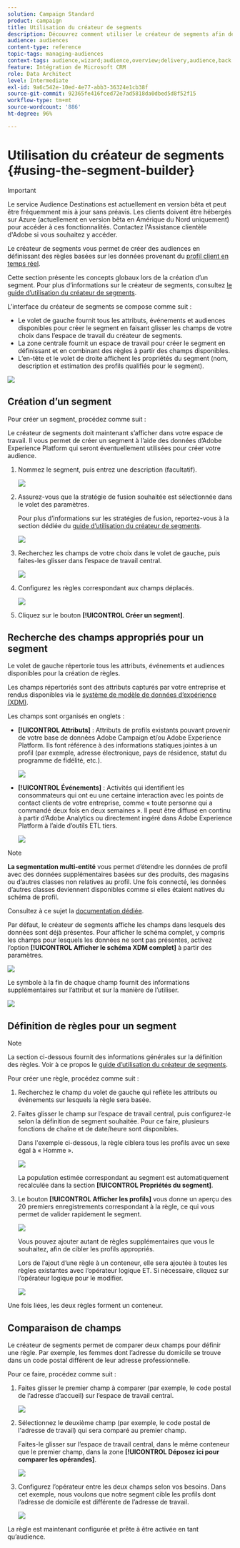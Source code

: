 ```yaml
---
solution: Campaign Standard
product: campaign
title: Utilisation du créateur de segments
description: Découvrez comment utiliser le créateur de segments afin de créer des audiences.
audience: audiences
content-type: reference
topic-tags: managing-audiences
context-tags: audience,wizard;audience,overview;delivery,audience,back
feature: Intégration de Microsoft CRM
role: Data Architect
level: Intermediate
exl-id: 9a6c542e-10ed-4e77-abb3-36324e1cb38f
source-git-commit: 92365fe416fced72e7ad5818da0dbed5d8f52f15
workflow-type: tm+mt
source-wordcount: '886'
ht-degree: 96%

---
```


# Utilisation du créateur de segments {#using-the-segment-builder}

>[!IMPORTANT]
>
>Le service Audience Destinations est actuellement en version bêta et peut être fréquemment mis à jour sans préavis. Les clients doivent être hébergés sur Azure (actuellement en version bêta en Amérique du Nord uniquement) pour accéder à ces fonctionnalités. Contactez l&#39;Assistance clientèle d&#39;Adobe si vous souhaitez y accéder.

Le créateur de segments vous permet de créer des audiences en définissant des règles basées sur les données provenant du [profil client en temps réel](https://experienceleague.adobe.com/docs/experience-platform/profile/home.html?lang=fr).

Cette section présente les concepts globaux lors de la création d’un segment. Pour plus d’informations sur le créateur de segments, consultez [le guide d’utilisation du créateur de segments](https://experienceleague.adobe.com/docs/experience-platform/segmentation/ui/overview.html).

L’interface du créateur de segments se compose comme suit :

* Le volet de gauche fournit tous les attributs, événements et audiences disponibles pour créer le segment en faisant glisser les champs de votre choix dans l’espace de travail du créateur de segments.
* La zone centrale fournit un espace de travail pour créer le segment en définissant et en combinant des règles à partir des champs disponibles.
* L’en-tête et le volet de droite affichent les propriétés du segment (nom, description et estimation des profils qualifiés pour le segment).

![](assets/aep_audiences_interface.png)

## Création d’un segment

Pour créer un segment, procédez comme suit :

Le créateur de segments doit maintenant s’afficher dans votre espace de travail. Il vous permet de créer un segment à l’aide des données d’Adobe Experience Platform qui seront éventuellement utilisées pour créer votre audience.

1. Nommez le segment, puis entrez une description (facultatif).

   ![](assets/aep_audiences_creation_edit_name.png)

1. Assurez-vous que la stratégie de fusion souhaitée est sélectionnée dans le volet des paramètres.

   Pour plus d’informations sur les stratégies de fusion, reportez-vous à la section dédiée du [guide d’utilisation du créateur de segments](https://experienceleague.adobe.com/docs/experience-platform/segmentation/ui/overview.html).

   ![](assets/aep_audiences_mergepolicy.png)

1. Recherchez les champs de votre choix dans le volet de gauche, puis faites-les glisser dans l’espace de travail central.

   ![](assets/aep_audiences_dragfield.png)

1. Configurez les règles correspondant aux champs déplacés.

   ![](assets/aep_audiences_configure_rules.png)

1. Cliquez sur le bouton **[!UICONTROL Créer un segment]**.

## Recherche des champs appropriés pour un segment

Le volet de gauche répertorie tous les attributs, événements et audiences disponibles pour la création de règles.

Les champs répertoriés sont des attributs capturés par votre entreprise et rendus disponibles via le [système de modèle de données d’expérience (XDM)](https://experienceleague.adobe.com/docs/experience-platform/xdm/home.html).

Les champs sont organisés en onglets :

* **[!UICONTROL Attributs]** : Attributs de profils existants pouvant provenir de votre base de données Adobe Campaign et/ou Adobe Experience Platform. Ils font référence à des informations statiques jointes à un profil (par exemple, adresse électronique, pays de résidence, statut du programme de fidélité, etc.).

   ![](assets/aep_audiences_attributestab.png)

* **[!UICONTROL Événements]** : Activités qui identifient les consommateurs qui ont eu une certaine interaction avec les points de contact clients de votre entreprise, comme « toute personne qui a commandé deux fois en deux semaines ». Il peut être diffusé en continu à partir d’Adobe Analytics ou directement ingéré dans Adobe Experience Platform à l’aide d’outils ETL tiers.

   ![](assets/aep_audiences_eventstab.png)

>[!NOTE]
>
>**La segmentation multi-entité** vous permet d’étendre les données de profil avec des données supplémentaires basées sur des produits, des magasins ou d’autres classes non relatives au profil. Une fois connecté, les données d’autres classes deviennent disponibles comme si elles étaient natives du schéma de profil.
>
>Consultez à ce sujet la [documentation dédiée](https://experienceleague.adobe.com/docs/experience-platform/segmentation/multi-entity-segmentation.html).

Par défaut, le créateur de segments affiche les champs dans lesquels des données sont déjà présentes. Pour afficher le schéma complet, y compris les champs pour lesquels les données ne sont pas présentes, activez l’option **[!UICONTROL Afficher le schéma XDM complet]** à partir des paramètres.

![](assets/aep_audiences_populatedfields.png)

Le symbole à la fin de chaque champ fournit des informations supplémentaires sur l’attribut et sur la manière de l’utiliser.

![](assets/aep_audiences_isymbol.png)

## Définition de règles pour un segment

>[!NOTE]
>
>La section ci-dessous fournit des informations générales sur la définition des règles. Voir à ce propos le [guide d’utilisation du créateur de segments](https://experienceleague.adobe.com/docs/experience-platform/segmentation/ui/overview.html).

Pour créer une règle, procédez comme suit :

1. Recherchez le champ du volet de gauche qui reflète les attributs ou événements sur lesquels la règle sera basée.

1. Faites glisser le champ sur l’espace de travail central, puis configurez-le selon la définition de segment souhaitée. Pour ce faire, plusieurs fonctions de chaîne et de date/heure sont disponibles.

   Dans l&#39;exemple ci-dessous, la règle ciblera tous les profils avec un sexe égal à « Homme ».

   ![](assets/aep_audiences_malegender.png)

   La population estimée correspondant au segment est automatiquement recalculée dans la section **[!UICONTROL Propriétés du segment]**.

1. Le bouton **[!UICONTROL Afficher les profils]** vous donne un aperçu des 20 premiers enregistrements correspondant à la règle, ce qui vous permet de valider rapidement le segment.

   ![](assets/aep_audiences_samplepreview.png)

   Vous pouvez ajouter autant de règles supplémentaires que vous le souhaitez, afin de cibler les profils appropriés.

   Lors de l’ajout d’une règle à un conteneur, elle sera ajoutée à toutes les règles existantes avec l’opérateur logique ET. Si nécessaire, cliquez sur l’opérateur logique pour le modifier.

   ![](assets/aep_audiences_andoperator.png)

Une fois liées, les deux règles forment un conteneur.

## Comparaison de champs

Le créateur de segments permet de comparer deux champs pour définir une règle. Par exemple, les femmes dont l’adresse du domicile se trouve dans un code postal différent de leur adresse professionnelle.

Pour ce faire, procédez comme suit :

1. Faites glisser le premier champ à comparer (par exemple, le code postal de l’adresse d’accueil) sur l’espace de travail central.

   ![](assets/aep_audiences_comparing_1.png)

1. Sélectionnez le deuxième champ (par exemple, le code postal de l&#39;adresse de travail) qui sera comparé au premier champ.

   Faites-le glisser sur l’espace de travail central, dans le même conteneur que le premier champ, dans la zone **[!UICONTROL Déposez ici pour comparer les opérandes]**.

   ![](assets/aep_audiences_comparing_2.png)

1. Configurez l’opérateur entre les deux champs selon vos besoins. Dans cet exemple, nous voulons que notre segment cible les profils dont l’adresse de domicile est différente de l’adresse de travail.

   ![](assets/aep_audiences_comparing_3.png)

La règle est maintenant configurée et prête à être activée en tant qu’audience.
